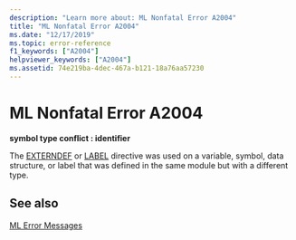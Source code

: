 ```yaml
---
description: "Learn more about: ML Nonfatal Error A2004"
title: "ML Nonfatal Error A2004"
ms.date: "12/17/2019"
ms.topic: error-reference
f1_keywords: ["A2004"]
helpviewer_keywords: ["A2004"]
ms.assetid: 74e219ba-4dec-467a-b121-18a76aa57230
---
```

# ML Nonfatal Error A2004

**symbol type conflict : identifier**

The [EXTERNDEF](externdef.md) or [LABEL](label-masm.md) directive was used on a variable, symbol, data structure, or label that was defined in the same module but with a different type.

## See also

[ML Error Messages](ml-error-messages.md)
